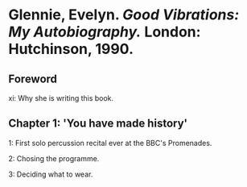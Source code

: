# Glennie, Evelyn. *Good Vibrations: My Autobiography.* London: Hutchinson, 1990.  

## Foreword 

xi: Why she is writing this book.  

## Chapter 1: 'You have made history'

1: First solo percussion recital ever at the BBC's Promenades.  

2: Chosing the programme.  

3: Deciding what to wear.  
